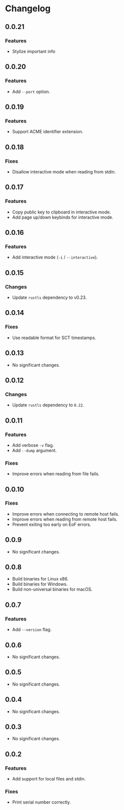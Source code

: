 # Changelog

## 0.0.21

### Features

- Stylize important info

## 0.0.20

### Features

- Add `--port` option.

## 0.0.19

### Features

- Support ACME identifier extension.

## 0.0.18

### Fixes

- Disallow interactive mode when reading from stdin.

## 0.0.17

### Features

- Copy public key to clipboard in interactive mode.
- Add page up/down keybinds for interactive mode.

## 0.0.16

### Features

- Add interactive mode (`-i` / `--interactive`).

## 0.0.15

### Changes

- Update `rustls` dependency to v0.23.

## 0.0.14

### Fixes

- Use readable format for SCT timestamps.

## 0.0.13

- No significant changes.

## 0.0.12

### Changes

- Update `rustls` dependency to `0.22`.

## 0.0.11

### Features

- Add verbose `-v` flag.
- Add `--dump` argument.

### Fixes

- Improve errors when reading from file fails.

## 0.0.10

### Fixes

- Improve errors when connecting to remote host fails.
- Improve errors when reading from remote host fails.
- Prevent exiting too early on EoF errors.

## 0.0.9

- No significant changes.

## 0.0.8

- Build binaries for Linux x86.
- Build binaries for Windows.
- Build non-universal binaries for macOS.

## 0.0.7

### Features

- Add `--version` flag.

## 0.0.6

- No significant changes.

## 0.0.5

- No significant changes.

## 0.0.4

- No significant changes.

## 0.0.3

- No significant changes.

## 0.0.2

### Features

- Add support for local files and stdin.

### Fixes

- Print serial number correctly.
